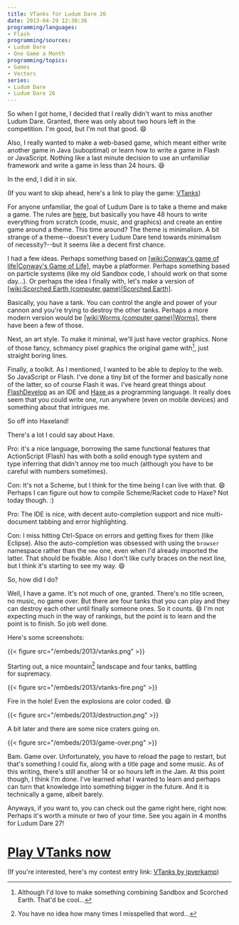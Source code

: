 ```yaml
---
title: VTanks for Ludum Dare 26
date: 2013-04-29 12:30:36
programming/languages:
- Flash
programming/sources:
- Ludum Dare
- One Game a Month
programming/topics:
- Games
- Vectors
series:
- Ludum Dare
- Ludum Dare 26
---
```

So when I got home, I decided that I really didn't want to miss another Ludum Dare. Granted, there was only about two hours left in the competition. I'm good, but I'm not that good. :smile:

Also, I really wanted to make a web-based game, which meant either write another game in Java (suboptimal) or learn how to write a game in Flash or JavaScript. Nothing like a last minute decision to use an unfamiliar framework and write a game in less than 24 hours. :smile:

In the end, I did it in six.

<!--more-->

(If you want to skip ahead, here's a link to play the game: <a title="VTanks" href="http://apps.jverkamp.com/games/vtanks/">VTanks</a>)

For anyone unfamiliar, the goal of Ludum Dare is to take a theme and make a game. The rules are <a title="Ludum Dare competition rules" href="http://www.ludumdare.com/compo/rules/">here</a>, but basically you have 48 hours to write everything from scratch (code, music, and graphics) and create an entire game around a theme. This time around? The theme is minimalism. A bit strange of a theme--doesn't every Ludum Dare tend towards minimalism of necessity?--but it seems like a decent first chance.

I had a few ideas. Perhaps something based on [[wiki:Conway's game of life|Conway's Game of Life]](), maybe a platformer. Perhaps something based on particle systems (like my old Sandbox code, I should work on that some day...). Or perhaps the idea I finally with, let's make a version of [[wiki:Scorched Earth (computer game)|Scorched Earth]]().

Basically, you have a tank. You can control the angle and power of your cannon and you're trying to destroy the other tanks. Perhaps a more modern version would be [[wiki:Worms (computer game)|Worms]](), there have been a few of those.

Next, an art style. To make it minimal, we'll just have vector graphics. None of those fancy, schmancy pixel graphics the original game with[^1], just straight boring lines.

Finally, a toolkit. As I mentioned, I wanted to be able to deploy to the web. So JavaScript or Flash. I've done a tiny bit of the former and basically none of the latter, so of course Flash it was. I've heard great things about <a title="FlashDevelop" href="http://www.flashdevelop.org/">FlashDevelop</a> as an IDE and <a title="Haxe programming language" href="http://haxe.org/">Haxe </a>as a programming language. It really does seem that you could write one, run anywhere (even on mobile devices) and something about that intrigues me.

So off into Haxeland!

There's a lot I could say about Haxe.

Pro: it's a nice language, borrowing the same functional features that ActionScript (Flash) has with both a solid enough type system and type inferring that didn't annoy me too much (although you have to be careful with numbers sometimes).

Con: It's not a Scheme, but I think for the time being I can live with that. :smile: Perhaps I can figure out how to compile Scheme/Racket code to Haxe? Not today though. :)

Pro: The IDE is nice, with decent auto-completion support and nice multi-document tabbing and error highlighting.

Con: I miss hitting Ctrl-Space on errors and getting fixes for them (like Eclipse). Also the auto-completion was obsessed with using the `browser` namespace rather than the `nme` one, even when I'd already imported the latter. That should be fixable. Also I don't like curly braces on the next line, but I think it's starting to see my way. :smile:

So, how did I do?

Well, I have a game. It's not much of one, granted. There's no title screen, no music, no game over. But there are four tanks that you can play and they can destroy each other until finally someone ones. So it counts. :smile: I'm not expecting much in the way of rankings, but the point is to learn and the point is to finish. So job well done.

Here's some screenshots:

{{< figure src="/embeds/2013/vtanks.png" >}}

Starting out, a nice mountain[^2] landscape and four tanks, battling for supremacy.

{{< figure src="/embeds/2013/vtanks-fire.png" >}}

Fire in the hole! Even the explosions are color coded. :smile:

{{< figure src="/embeds/2013/destruction.png" >}}

A bit later and there are some nice craters going on.

{{< figure src="/embeds/2013/game-over.png" >}}

Bam. Game over. Unfortunately, you have to reload the page to restart, but that's something I could fix, along with a title page and some music. As of this writing, there's still another 14 or so hours left in the Jam. At this point though, I think I'm done. I've learned what I wanted to learn and perhaps can turn that knowledge into something bigger in the future. And it is technically a game, albeit barely.

Anyways, if you want to, you can check out the game right here, right now. Perhaps it's worth a minute or two of your time. See you again in 4 months for Ludum Dare 27!

# <a title="VTanks" href="http://apps.jverkamp.com/games/vtanks/">Play VTanks now</a>

(If you're interested, here's my contest entry link: <a href="http://www.ludumdare.com/compo/ludum-dare-26/?action=preview&uid=19702">VTanks by jpverkamp</a>)

[^1]: Although I'd love to make something combining Sandbox and Scorched Earth. That'd be cool...
[^2]: You have no idea how many times I misspelled that word...